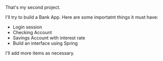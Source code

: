 That's my second project.

I'll try to build a Bank App. Here are some importatnt things it must have:

- Login session
- Checking Account
- Savings Account with interest rate
- Build an interface using Spring

I'll add more items as necessary.
